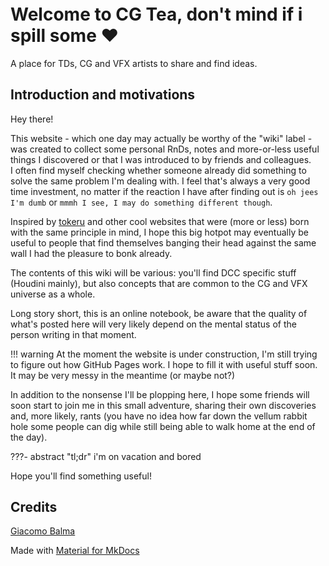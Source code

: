 <div markdown="span" style="margin: -30% -10% 0 -7.1%;">
    ![CG Tea Wiki Welcome, please have a sip.](assets/images/hero_banner.png#gh-dark-mode-only){title="CG Tea Wiki Welcome, please have a sip."}
    ![CG Tea Wiki Welcome, please have a sip.](assets/images/hero_banner_light.png#gh-light-mode-only){title="CG Tea Wiki Welcome, please have a sip."}
</div>

# Welcome to CG Tea, don't mind if i spill some :heart:
A place for TDs, CG and VFX artists to share and find ideas.  

## Introduction and motivations
Hey there!

This website - which one day may actually be worthy of the "wiki" label - was created to collect some personal RnDs, notes and more-or-less useful things I discovered or that I was introduced to by friends and colleagues.  
I often find myself checking whether someone already did something to solve the same problem I'm dealing with. I feel that's always a very good time investment, no matter if the reaction I have after finding out is `oh jees I'm dumb` or `mmmh I see, I may do something different though`.

Inspired by [tokeru](https://tokeru.com/cgwiki) and other cool websites that were (more or less) born with the same principle in mind, I hope this big hotpot may eventually be useful to people that find themselves banging their head against the same wall I had the pleasure to bonk already.

The contents of this wiki will be various: you'll find DCC specific stuff (Houdini mainly), but also concepts that are common to the CG and VFX universe as a whole.  

Long story short, this is an online notebook, be aware that the quality of what's posted here will very likely depend on the mental status of the person writing in that moment.

!!! warning
    At the moment the website is under construction, I'm still trying to figure out how GitHub Pages work. I hope to fill it with useful stuff soon.  
    It may be very messy in the meantime (or maybe not?)

In addition to the nonsense I'll be plopping here, I hope some friends will soon start to join me in this small adventure, sharing their own discoveries and, more likely, rants (you have no idea how far down the vellum rabbit hole some people can dig while still being able to walk home at the end of the day).

???- abstract "tl;dr"
    i'm on vacation and bored

Hope you'll find something useful!
 
## Credits
[Giacomo Balma](https://github.com/giac-b)

Made with [Material for MkDocs](https://squidfunk.github.io/mkdocs-material/)
